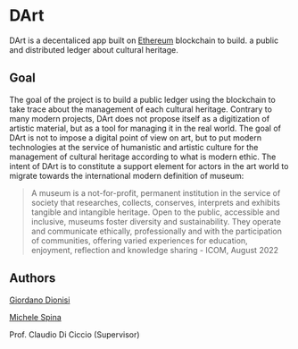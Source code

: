 # DArt
DArt is a decentaliced app built on [Ethereum](https://ethereum.org/en/) blockchain to build. a public and distributed ledger about cultural heritage.

## Goal
The goal of the project is to build a public ledger using the blockchain to take trace about the management of each cultural heritage. Contrary to many modern projects, DArt does not propose itself as a digitization of artistic material, but as a tool for managing it in the real world. The goal of DArt is not to impose a digital point of view on art, but to put modern technologies at the service of humanistic and artistic culture for the management of cultural heritage according to what is modern ethic.
The intent of DArt is to constitute a support element for actors in the art world to migrate towards the international modern definition of museum:

   > A museum is a not-for-profit, permanent institution in the service of society that researches, collects, conserves, interprets and exhibits tangible and intangible heritage. Open to the public, accessible and inclusive, museums foster diversity and sustainability. They operate and communicate ethically, professionally and with the participation of communities, offering varied experiences for education, enjoyment, reflection and knowledge sharing - ICOM, August 2022
   
## Authors
[Giordano Dionisi](https://github.com/Giordano99)

[Michele Spina](https://github.com/MichaelPlug)

Prof. Claudio Di Ciccio (Supervisor)

